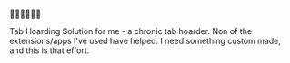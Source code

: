 🚧🚧🚧🚧🚧🚧

Tab Hoarding Solution for me - a chronic tab hoarder. Non of the extensions/apps I've used have helped. I need something custom made, and this is that effort.
